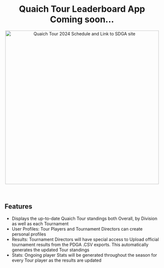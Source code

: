 <h1 align="center">Quaich Tour Leaderboard App<br/>Coming soon...</h1>
<a href="https://www.scottishdiscgolfassociation.co.uk/quaich-tour" target="_blank">
  <p align="center">
    <img height=500px alt="Quaich Tour 2024 Schedule and Link to SDGA site" src="https://static.wixstatic.com/media/a6625d_98f050e9b1de4916835e3cdfe4c94ffb~mv2.png/v1/fill/w_962,h_1150,al_c,q_90,usm_0.66_1.00_0.01,enc_auto/Quaich-Tour-2024-Schedule-ver4.png">
  </p>
</a>

<br/>

## Features

- Displays the up-to-date Quaich Tour standings both Overall, by Division as well as each Tournament
- User Profiles: Tour Players and Tournament Directors can create personal profiles
- Results: Tournament Directors will have special access to Upload official tournament results from the PDGA .CSV exports. This automatically generates the updated Tour standings
- Stats: Ongoing player Stats will be generated throughout the season for every Tour player as the results are updated


